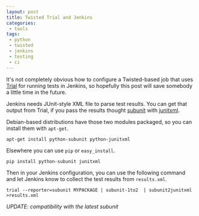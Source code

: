 ```yaml
---
layout: post
title: Twisted Trial and Jenkins
categories:
 - tools
tags:
 - python
 - twisted
 - jenkins
 - testing
 - ci
---
```


It's not completely obvious how to configure a Twisted-based job that uses [Trial] for running tests in Jenkins, so hopefully this post will save somebody a little time in the future.

Jenkins needs JUnit-style XML file to parse test results. You can get that output from Trial, if you pass the results thought [subunit] with [junitxml].

Debian-based distributions have those two modules packaged, so you can install them with `apt-get`.

    apt-get install python-subunit python-junitxml

Elsewhere you can use `pip` or `easy_install`.

    pip install python-subunit junitxml

Then in your Jenkins configuration, you can use the following command and let Jenkins know to collect the test results from `results.xml`.

    trial --reporter=subunit MYPACKAGE | subunit-1to2  | subunit2junitxml >results.xml

*UPDATE: compatibility with the latest subunit*

[subunit]: http://pypi.python.org/pypi/python-subunit
[junitxml]: http://pypi.python.org/pypi/junitxml
[Trial]: http://twistedmatrix.com/documents/current/core/howto/testing.html

